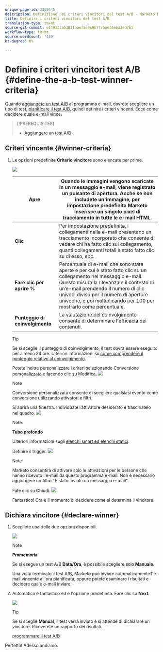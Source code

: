 ```yaml
---
unique-page-id: 2359545
description: Definizione dei criteri vincitori del test A/B - Marketo Docs - Documentazione prodotto
title: Definire i criteri vincitori del test A/B
translation-type: tm+mt
source-git-commit: e149133a5383faaef5e9c9b7775ae36e633ed7b1
workflow-type: tm+mt
source-wordcount: '429'
ht-degree: 0%

---
```



# Definire i criteri vincitori test A/B {#define-the-a-b-test-winner-criteria}

Quando [aggiungete un test A/B](add-an-a-b-test.md) al programma e-mail, dovrete scegliere un tipo di test, [pianificare il test A/B](schedule-the-a-b-test.md), quindi definire i criteri vincenti. Ecco come decidere quale e-mail vince.

>[!PREREQUISITES]
>
>* [Aggiungere un test A/B](add-an-a-b-test.md)

>



## Criteri vincente {#winner-criteria}

1. Le opzioni predefinite **Criterio vincitore** sono elencate per prime.

   ![](assets/image2014-9-12-15-3a51-3a3.png)

   | **Apre** | Quando le immagini vengono scaricate in un messaggio e-mail, viene registrato un pulsante di apertura. Anche se non includete un&#39;immagine, per impostazione predefinita Marketo inserisce un singolo pixel di tracciamento in tutte le e-mail HTML. |
   |---|---|
   | **Clic** | Per impostazione predefinita, i collegamenti nelle e-mail presentano un tracciamento incorporato che consente di vedere chi ha fatto clic sul collegamento, quanti collegamenti totali è stato fatto clic su di esso, ecc. |
   | **Fare clic per aprire %** | Percentuale di e-mail che sono state aperte e per cui è stato fatto clic su un collegamento nel messaggio e-mail. Questo misura la rilevanza e il contesto di un’e-mail prendendo il numero di clic univoci diviso per il numero di aperture univoche, e poi moltiplicando per 100 per mostrarlo come percentuale. |
   | **Punteggio di coinvolgimento** | La [valutazione del coinvolgimento](http://docs.marketo.com/display/DOCS/Understanding+the+Engagement+Score) consente di determinare l&#39;efficacia dei contenuti. |

   >[!TIP]
   >
   >Se si sceglie il punteggio di coinvolgimento, il test dovrà essere eseguito per almeno 24 ore. Ulteriori informazioni su [come comprendere il punteggio relativo al coinvolgimento](../../../../../product-docs/email-marketing/drip-nurturing/reports-and-notifications/understanding-the-engagement-score.md).

   Potete inoltre personalizzare i criteri selezionando Conversione personalizzata e facendo clic su Modifica.
   ![](assets/image2014-9-12-15-3a51-3a53.png)

   >[!NOTE]
   >
   >Conversione personalizzata consente di scegliere qualsiasi evento come conversione utilizzando attivatori e filtri.

   Si aprirà una finestra. Individuate l’attivatore desiderato e trascinatelo nel quadro.
   ![](assets/image2014-9-12-15-3a52-3a18.png)

   >[!NOTE]
   >
   >**Tubo profondo**
   >
   >
   >Ulteriori informazioni sugli [elenchi smart ed elenchi statici](http://docs.marketo.com/display/docs/smart+lists+and+static+lists).

   Definire il trigger.
   ![](assets/image2014-9-12-15-3a53-3a11.png)

   >[!NOTE]
   >
   >Marketo consentirà di attivare solo le attivazioni per le persone che hanno ricevuto l&#39;e-mail da questo programma e-mail. Non è necessario aggiungere un filtro &quot;È stato inviato un messaggio e-mail&quot;.

   Fate clic su Chiudi.
   ![](assets/image2014-9-12-15-3a53-3a36.png)

   Fantastico! Ora è il momento di decidere come si determina il vincitore.

## Dichiara vincitore {#declare-winner}

1. Scegliete una delle due opzioni disponibili.

   ![](assets/image2014-9-12-15-3a53-3a44.png)

   >[!NOTE]
   >
   >**Promemoria**
   >
   >
   >Se si esegue un test A/B **Data/Ora**, è possibile scegliere solo **Manuale**.

   Una volta terminato il test A/B, Marketo può inviare automaticamente l&#39;e-mail vincente all&#39;ora pianificata, oppure potete esaminare i risultati e decidere quale e-mail inviare.

1. Automatico è fantastico ed è l&#39;opzione predefinita. Fare clic su **Next**.

   ![](assets/image2014-9-12-15-3a54-3a35.png)

   >[!TIP]
   >
   >Se si sceglie **Manual**, il test verrà inviato e si attende di dichiarare un vincitore. Riceverete un rapporto dei risultati.

   [programmare il test A/B](schedule-the-a-b-test.md)

Perfetto! Adesso andiamo.